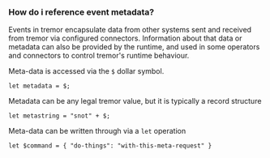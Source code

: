 
### How do i reference event metadata?

Events in tremor encapsulate data from other systems sent and received
from tremor via configured connectors. Information about that data or
metadata can also be provided by the runtime, and used in some operators
and connectors to control tremor's runtime behaviour.

Meta-data is accessed via the `$` dollar symbol.

```tremor
let metadata = $;
```

Metadata can be any legal tremor value, but it is typically a record
structure

```tremor
let metastring = "snot" + $;
```

Meta-data can be written through via a `let` operation

```tremor
let $command = { "do-things": "with-this-meta-request" }
```

